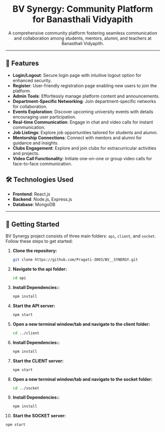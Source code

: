 <!-- BV Synergy: Community Platform for Banasthali Vidyapith -->
<h1 align="center">BV Synergy: Community Platform for Banasthali Vidyapith</h1>


<p align="center">
  A comprehensive community platform fostering seamless communication and collaboration among students, mentors, alumni, and teachers at Banasthali Vidyapith.
</p>

---

## 🚀 Features

- **Login/Logout**: Secure login page with intuitive logout option for enhanced security.
- **Register**: User-friendly registration page enabling new users to join the platform.
- **Admin Tools**: Effortlessly manage platform content and announcements.
- **Department-Specific Networking**: Join department-specific networks for collaboration.
- **Events Exploration**: Discover upcoming university events with details encouraging user participation.
- **Real-time Communication**: Engage in chat and video calls for instant communication.
- **Job Listings**: Explore job opportunities tailored for students and alumni.
- **Mentorship Connections**: Connect with mentors and alumni for guidance and insights.
- **Clubs Engagement**: Explore and join clubs for extracurricular activities and projects.
- **Video Call Functionality**: Initiate one-on-one or group video calls for face-to-face communication.

## 🛠️ Technologies Used

- **Frontend**: React.js
- **Backend**: Node.js, Express.js
- **Database**: MongoDB

---

## 🌟 Getting Started

BV Synergy project consists of three main folders: `api`, `client`, and `socket`. Follow these steps to get started:

1. **Clone the repository:**
   ```sh
   git clone https://github.com/Pragati-3003/BV__SYNERGY.git

2. **Navigate to the api folder:**
   ```sh
   cd api

3. **Install Dependencies::**
   ```sh
   npm install
   
4. **Start the API server:**
   ```sh
   npm start
   
5. **Open a new terminal window/tab and navigate to the client folder:**
   ```sh
   cd ../client
   
6. **Install Dependencies::**
   ```sh
   npm install
   
7. **Start the CLIENT server:**
   ```sh
   npm start

8. **Open a new terminal window/tab and navigate to the socket folder:**
   ```sh
   cd ../socket
   
9. **Install Dependencies::**
   ```sh
   npm install
   
10. **Start the SOCKET server:**
   ```sh
   npm start   
      
